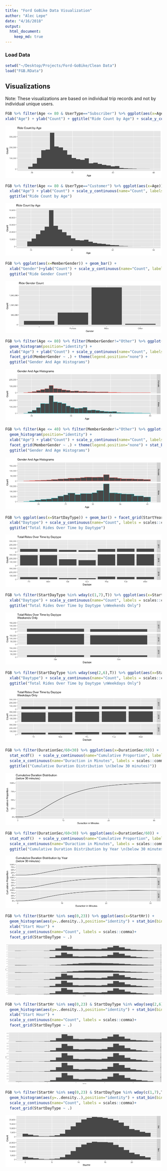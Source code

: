 ```yaml
---
title: "Ford GoBike Data Visualization"
author: "Alec Lepe"
date: "4/16/2018"
output: 
  html_document:
    keep_md: true
---
```



### Load Data

```r
setwd("~/Desktop/Projects/Ford-GoBike/Clean Data")
load("FGB.RData")
```
## Visualizations
Note: These visualizations are based on individual trip records and not by individual unique users.

```r
FGB %>% filter(Age <= 80 & UserType=="Subscriber") %>% ggplot(aes(x=Age)) + geom_histogram() + 
xlab("Age") + ylab("Count") + ggtitle("Ride Count by Age") + scale_y_continuous(name="Count", labels = scales::comma)
```

![](visualizations_files/figure-html/graph1-1.png)<!-- -->


```r
FGB %>% filter(Age <= 80 & UserType=="Customer") %>% ggplot(aes(x=Age)) + geom_histogram() +
  xlab("Age") + ylab("Count") + scale_y_continuous(name="Count", labels = scales::comma) +
  ggtitle("Ride Count by Age")
```

![](visualizations_files/figure-html/graph2-1.png)<!-- -->


```r
FGB %>% ggplot(aes(x=MemberGender)) + geom_bar() + 
  xlab("Gender")+ylab("Count") + scale_y_continuous(name="Count", labels = scales::comma) +
  ggtitle("Ride Gender Count")
```

![](visualizations_files/figure-html/graph3-1.png)<!-- -->


```r
FGB %>% filter(Age <= 80) %>% filter(MemberGender!="Other") %>% ggplot(aes(x=Age, color=MemberGender)) + 
  geom_histogram(position="identity") +
  xlab("Age") + ylab("Count") + scale_y_continuous(name="Count", labels = scales::comma) + 
  facet_grid(MemberGender ~ .) + theme(legend.position="none") +
  ggtitle("Gender And Age Histograms")
```

![](visualizations_files/figure-html/graph4-1.png)<!-- -->

```r
FGB %>% filter(Age <= 40) %>% filter(MemberGender!="Other") %>% ggplot(aes(x=Age, color=MemberGender)) + 
  geom_histogram(position="identity") +
  xlab("Age") + ylab("Count") + scale_y_continuous(name="Count", labels = scales::comma) + 
  facet_grid(MemberGender ~ .) + theme(legend.position="none") + stat_bin(bins=(40-18)) +
  ggtitle("Gender And Age Histograms")
```

![](visualizations_files/figure-html/graph4a-1.png)<!-- -->



```r
FGB %>% ggplot(aes(x=StartDayType)) + geom_bar() + facet_grid(StartYear ~ .) + 
  xlab("Daytype") + scale_y_continuous(name="Count", labels = scales::comma) + 
  ggtitle("Total Rides Over Time by Daytype")
```

![](visualizations_files/figure-html/graph6-1.png)<!-- -->

```r
FGB %>% filter(StartDayType %in% wday(c(1,7),T)) %>% ggplot(aes(x=StartDayType)) + geom_bar() + facet_grid(StartYear ~ .) + 
  xlab("Daytype") + scale_y_continuous(name="Count", labels = scales::comma) + 
  ggtitle("Total Rides Over Time by Daytype \nWeekends Only")
```

![](visualizations_files/figure-html/graph7-1.png)<!-- -->

```r
FGB %>% filter(StartDayType %in% wday(seq(2,6),T)) %>% ggplot(aes(x=StartDayType)) + geom_bar() + facet_grid(StartYear ~ .) + 
  xlab("Daytype") + scale_y_continuous(name="Count", labels = scales::comma) + 
  ggtitle("Total Rides Over Time by Daytype \nWeekdays Only")
```

![](visualizations_files/figure-html/graph8-1.png)<!-- -->


```r
FGB %>% filter(DurationSec/60<30) %>% ggplot(aes(x=DurationSec/60)) + 
  stat_ecdf()  + scale_y_continuous(name="Cumulative Proportion", labels = scales::percent) + 
  scale_x_continuous(name="Duraction in Minutes", labels = scales::comma)+
  ggtitle(("Cumulative Duration Distribution \n(below 30 minutes)"))
```

![](visualizations_files/figure-html/graph9-1.png)<!-- -->


```r
FGB %>% filter(DurationSec/60<30) %>% ggplot(aes(x=DurationSec/60)) + 
  stat_ecdf()  + scale_y_continuous(name="Cumulative Proportion", labels = scales::percent) + 
  scale_x_continuous(name="Duraction in Minutes", labels = scales::comma)+
  ggtitle("Cumulative Duration Distribution by Year \n(below 30 minutes)")+facet_grid(StartYear~.)
```

![](visualizations_files/figure-html/graph10-1.png)<!-- -->


```r
FGB %>% filter(StartHr %in% seq(0,23)) %>% ggplot(aes(x=StartHr)) + 
  geom_histogram(aes(y=..density..),position="identity") + stat_bin(bins=24) + 
  xlab("Start Hour") + 
  scale_y_continuous(name="Count", labels = scales::comma)+
  facet_grid(StartDayType ~ .)
```

![](visualizations_files/figure-html/graph11-1.png)<!-- -->


```r
FGB %>% filter(StartHr %in% seq(0,23) & StartDayType %in% wday(seq(2,6),T)) %>% ggplot(aes(x=StartHr)) + 
  geom_histogram(aes(y=..density..),position="identity") + stat_bin(bins=24) + 
  xlab("Start Hour") + 
  scale_y_continuous(name="Count", labels = scales::comma)+
  facet_grid(StartDayType ~ .)
```

![](visualizations_files/figure-html/graph11a-1.png)<!-- -->


```r
FGB %>% filter(StartHr %in% seq(0,23) & StartDayType %in% wday(c(1,7),T)) %>% ggplot(aes(x=StartHr)) + 
  geom_histogram(aes(y=..density..),position="identity") + stat_bin(bins=24)+
  scale_y_continuous(name="Count", labels = scales::comma)+
  facet_grid(StartDayType ~ .)
```

![](visualizations_files/figure-html/graph12-1.png)<!-- -->
